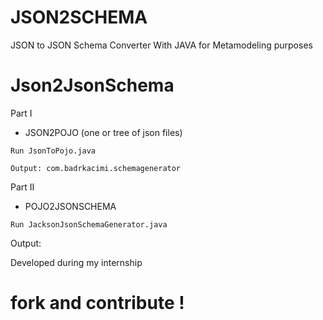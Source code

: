 # JSON2SCHEMA
JSON to JSON Schema Converter With JAVA 
for Metamodeling purposes

# Json2JsonSchema
Part I 
* JSON2POJO (one or tree of json files)
```
Run JsonToPojo.java
```
```
Output: com.badrkacimi.schemagenerator
```
Part II
* POJO2JSONSCHEMA 
```
Run JacksonJsonSchemaGenerator.java
```
Output: 

 Developed during my internship 
 
 # fork and contribute !
 
 
